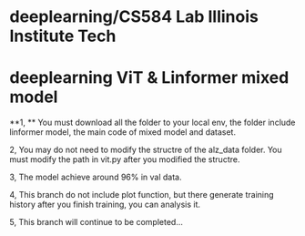 # deeplearning/CS584 Lab Illinois Institute Tech
# deeplearning ViT & Linformer mixed model
**1, ** You must download all the folder to your local env, the folder include linformer model, the main code of mixed model and dataset.           

2,  You may do not need to modify the structre of the alz_data folder. You must modify the path in vit.py after you modified the structre.         

3,  The model achieve around 96% in val data.       

4,  This branch do not include plot function, but there generate training history after you finish training, you can analysis it.        

5,  This branch will continue to be completed...         

